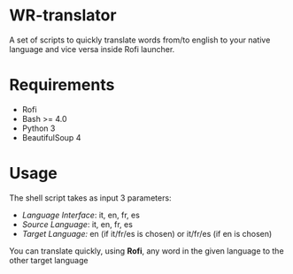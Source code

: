 # WR-translator
A set of scripts to quickly translate words from/to english to your native language and vice versa inside Rofi launcher.

# Requirements

  + Rofi
  + Bash >= 4.0
  + Python 3
  + BeautifulSoup 4

# Usage
The shell script takes as input 3 parameters:

  + *Language Interface*: it, en, fr, es
  + *Source Language*: it, en, fr, es
  + *Target Language:* en (if it/fr/es is chosen) or it/fr/es (if en is chosen)

You can translate quickly, using **Rofi**, any word in the given language to the other target language